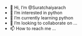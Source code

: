 - 👋 Hi, I’m @Suratchaiyarach
- 👀 I’m interested in python
- 🌱 I’m currently learning python
- 💞️ I’m looking to collaborate on ...
- 📫 How to reach me ...

<!---
suratchaiyarach/suratchaiyarach is a ✨ special ✨ repository because its `README.md` (this file) appears on your GitHub profile.
You can click the Preview link to take a look at your changes.
--->
